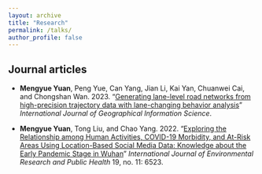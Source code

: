 ```yaml
---
layout: archive
title: "Research"
permalink: /talks/
author_profile: false
---
```



Journal articles
------
- **Mengyue Yuan**, Peng Yue, Can Yang, Jian Li, Kai Yan, Chuanwei Cai, and Chongshan Wan. 2023. “[Generating lane-level road networks from high-precision trajectory data with lane-changing behavior analysis](https://www.tandfonline.com/journals/tgis20)” *International Journal of Geographical Information Science*.

- **Mengyue Yuan**, Tong Liu, and Chao Yang. 2022. “[Exploring the Relationship among Human Activities, COVID-19 Morbidity, and At-Risk Areas Using Location-Based Social Media Data: Knowledge about the Early Pandemic Stage in Wuhan](https://www.mdpi.com/1660-4601/19/11/6523)” *International Journal of Environmental Research and Public Health* 19, no. 11: 6523.
